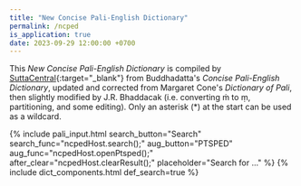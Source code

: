 ```yaml
---
title: "New Concise Pali-English Dictionary"
permalink: /ncped
is_application: true
date: 2023-09-29 12:00:00 +0700
---
```


This *New Concise Pali-English Dictionary* is compiled by [SuttaCentral](https://suttacentral.net){:target="\_blank"} from Buddhadatta's *Concise Pali-English Dictionary*, updated and corrected from Margaret Cone's *Dictionary of Pali*, then slightly modified by J.R. Bhaddacak (i.e. converting ṁ to ṃ, partitioning, and some editing). Only an asterisk (\*) at the start can be used as a wildcard.

{% include pali_input.html search_button="Search" search_func="ncpedHost.search();" aug_button="PTSPED" aug_func="ncpedHost.openPtsped();" after_clear="ncpedHost.clearResult();" placeholder="Search for ..." %}
{% include dict_components.html def_search=true %}
<script src="/assets/js/ncpedhost.js"></script>
<script src="/assets/js/ncped.js"></script>
<script>
ncped.url = "/assets/ncped";
ncped.util = bcUtil;
ncpedHost.util = bcUtil;
ncpedHost.dict = ncped;
ncpedHost.paliInput = paliInput;
const urlQuery = ncpedHost.getUrlParams();
if ("query" in urlQuery) {
	ncpedHost.paliInput.setText(urlQuery.query);
	ncpedHost.search();
}
</script>

